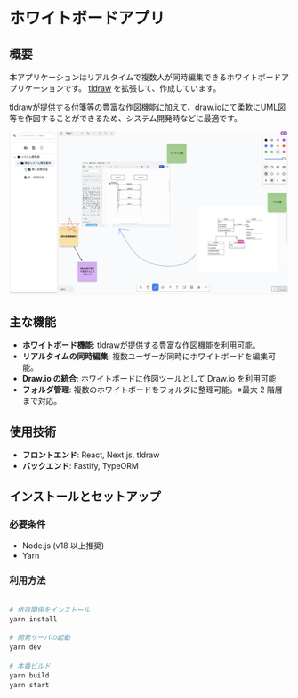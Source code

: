# ホワイトボードアプリ

## 概要

本アプリケーションはリアルタイムで複数人が同時編集できるホワイトボードアプリケーションです。
[tldraw](https://tldraw.dev/) を拡張して、作成しています。

tldrawが提供する付箋等の豊富な作図機能に加えて、draw.ioにて柔軟にUML図等を作図することができるため、システム開発時などに最適です。

![サンプル](readme_assets/images/system_sample.png)

## 主な機能

- **ホワイトボード機能**: tldrawが提供する豊富な作図機能を利用可能。
- **リアルタイムの同時編集**: 複数ユーザーが同時にホワイトボードを編集可能。
- **Draw.io の統合**: ホワイトボードに作図ツールとして Draw.io を利用可能
- **フォルダ管理**: 複数のホワイトボードをフォルダに整理可能。※最大 2 階層まで対応。

## 使用技術

- **フロントエンド**: React, Next.js, tldraw
- **バックエンド**: Fastify, TypeORM

## インストールとセットアップ

### 必要条件

- Node.js (v18 以上推奨)
- Yarn

### 利用方法

```bash

# 依存関係をインストール
yarn install

# 開発サーバの起動
yarn dev

# 本番ビルド
yarn build
yarn start

```
